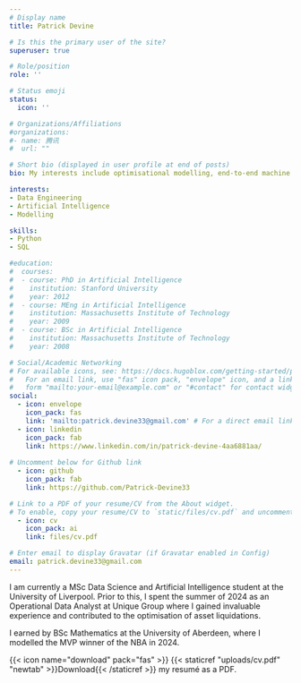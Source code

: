 ```yaml
---
# Display name
title: Patrick Devine

# Is this the primary user of the site?
superuser: true

# Role/position
role: ''

# Status emoji
status:
  icon: ''

# Organizations/Affiliations
#organizations:
#- name: 腾讯
#  url: ""

# Short bio (displayed in user profile at end of posts)
bio: My interests include optimisational modelling, end-to-end machine learning, and artificial intelligence.

interests:
- Data Engineering
- Artificial Intelligence
- Modelling

skills: 
- Python
- SQL

#education:
#  courses:
#  - course: PhD in Artificial Intelligence
#    institution: Stanford University
#    year: 2012
#  - course: MEng in Artificial Intelligence
#    institution: Massachusetts Institute of Technology
#    year: 2009
#  - course: BSc in Artificial Intelligence
#    institution: Massachusetts Institute of Technology
#    year: 2008

# Social/Academic Networking
# For available icons, see: https://docs.hugoblox.com/getting-started/page-builder/#icons
#   For an email link, use "fas" icon pack, "envelope" icon, and a link in the
#   form "mailto:your-email@example.com" or "#contact" for contact widget.
social:
  - icon: envelope
    icon_pack: fas
    link: 'mailto:patrick.devine33@gmail.com' # For a direct email link, use "mailto:test@example.org".
  - icon: linkedin
    icon_pack: fab
    link: https://www.linkedin.com/in/patrick-devine-4aa6881aa/
  
# Uncomment below for Github link
  - icon: github
    icon_pack: fab
    link: https://github.com/Patrick-Devine33

# Link to a PDF of your resume/CV from the About widget.
# To enable, copy your resume/CV to `static/files/cv.pdf` and uncomment the lines below.
  - icon: cv
    icon_pack: ai
    link: files/cv.pdf

# Enter email to display Gravatar (if Gravatar enabled in Config)
email: patrick.devine33@gmail.com
---
```


I am currently a MSc Data Science and Artificial Intelligence student at the University of Liverpool. Prior to this, I spent the summer of 2024 as an Operational Data Analyst at Unique Group where I gained invaluable experience and contributed to the optimisation of asset liquidations.

I earned by BSc Mathematics at the University of Aberdeen, where I modelled the MVP winner of the NBA in 2024.


{{< icon name="download" pack="fas" >}} {{< staticref "uploads/cv.pdf" "newtab" >}}Download{{< /staticref >}} my resumé as a PDF.
